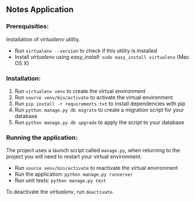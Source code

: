 
## Notes Application

### Prerequisities:

Installation of *virtualenv* utility.
- Run `virtualenv --version` to check if this utility is installed
- Install *virtualenv* using *easy_install*: `sudo easy_install virtualenv` (Mac OS X)

### Installation:

1. Run `virtualenv venv` to create the virtual environment
2. Run `source venv/bin/activate` to activate the virtual environment
3. Run `pip install -r requirements.txt` to install dependencies with pip
4. Run `python manage.py db migrate` to create a migration script for your database
5. Run `python manage.py db upgrade` to apply the script to your database

### Running the application:

The project uses a launch script called `manage.py`, when returning to the project you will need to restart your virtual environment.

- Run `source venv/bin/activate` to reactivate the virtual environment
- Run the application: `python manage.py runserver`
- Run unit tests: `python manage.py test`

To deactivate the *virtualenv*, run `deactivate`.
